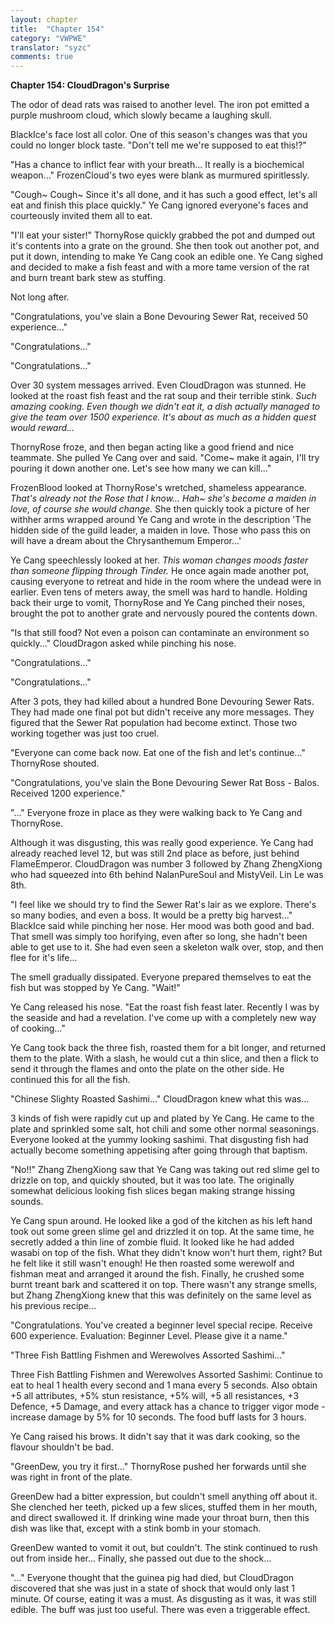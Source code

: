 ```yaml
---
layout: chapter
title:  "Chapter 154"
category: "VWPWE"
translator: "syzc"
comments: true
---
```


**Chapter 154: CloudDragon's Surprise**

The odor of dead rats was raised to another level. The iron pot emitted a purple mushroom cloud, which slowly became a laughing skull.

BlackIce's face lost all color. One of this season's changes was that you could no longer block taste. "Don't tell me we're supposed to eat this!?"

"Has a chance to inflict fear with your breath... It really is a biochemical weapon..." FrozenCloud's two eyes were blank as murmured spiritlessly.

"Cough~ Cough~ Since it's all done, and it has such a good effect, let's all eat and finish this place quickly." Ye Cang ignored everyone's faces and courteously invited them all to eat.

"I'll eat your sister!" ThornyRose quickly grabbed the pot and dumped out it's contents into a grate on the ground. She then took out another pot, and put it down, intending to make Ye Cang cook an edible one. Ye Cang sighed and decided to make a fish feast and with a more tame version of the rat and burn treant bark stew as stuffing.

Not long after.

"Congratulations, you've slain a Bone Devouring Sewer Rat, received 50 experience..."

"Congratulations..."

"Congratulations..."

Over 30 system messages arrived. Even CloudDragon was stunned. He looked at the roast fish feast and the rat soup and their terrible stink. *Such amazing cooking. Even though we didn't eat it, a dish actually managed to give the team over 1500 experience. It's about as much as a hidden quest would reward...*  

ThornyRose froze, and then began acting like a good friend and nice teammate. She pulled Ye Cang over and said. "Come~ make it again, I'll try pouring it down another one. Let's see how many we can kill..."

FrozenBlood looked at ThornyRose's wretched, shameless appearance. *That's already not the Rose that I know... Hah~ she's become a maiden in love, of course she would change.* She then quickly took a picture of her withher arms wrapped around Ye Cang and wrote in the description 'The hidden side of the guild leader, a maiden in love. Those who pass this on will have a dream about the Chrysanthemum Emperor...'

Ye Cang speechlessly looked at her. *This woman changes moods faster than someone flipping through Tinder.* He once again made another pot, causing everyone to retreat and hide in the room where the undead were in earlier. Even tens of meters away, the smell was hard to handle. Holding back their urge to vomit, ThornyRose and Ye Cang pinched their noses, brought the pot to another grate and nervously poured the contents down.

"Is that still food? Not even a poison can contaminate an environment so quickly..." CloudDragon asked while pinching his nose.

"Congratulations..."

"Congratulations..."

After 3 pots, they had killed about a hundred Bone Devouring Sewer Rats. They had made one final pot but didn't receive any more messages. They figured that the Sewer Rat population had become extinct. Those two working together was just too cruel.

"Everyone can come back now. Eat one of the fish and let's continue..." ThornyRose shouted.

"Congratulations, you've slain the Bone Devouring Sewer Rat Boss - Balos. Received 1200 experience."

"..." Everyone froze in place as they were walking back to Ye Cang and ThornyRose.

Although it was disgusting, this was really good experience. Ye Cang had already reached level 12, but was still 2nd place as before, just behind FlameEmperor. CloudDragon was number 3 followed by Zhang ZhengXiong who had squeezed into 6th behind NalanPureSoul and MistyVeil. Lin Le was 8th.

"I feel like we should try to find the Sewer Rat's lair as we explore. There's so many bodies, and even a boss. It would be a pretty big harvest..." BlackIce said while pinching her nose. Her mood was both good and bad. That smell was simply too horifying, even after so long, she hadn't been able to get use to it. She had even seen a skeleton walk over, stop, and then flee for it's life...

The smell gradually dissipated. Everyone prepared themselves to eat the fish but was stopped by Ye Cang. "Wait!"

Ye Cang released his nose. "Eat the roast fish feast later. Recently I was by the seaside and had a revelation. I've come up with a completely new way of cooking..."

Ye Cang took back the three fish, roasted them for a bit longer, and returned them to the plate. With a slash, he would cut a thin slice, and then a flick to send it through the flames and onto the plate on the other side. He continued this for all the fish.

"Chinese Slighty Roasted Sashimi..." CloudDragon knew what this was...

3 kinds of fish were rapidly cut up and plated by Ye Cang. He came to the plate and sprinkled some salt, hot chili and some other normal seasonings. Everyone looked at the yummy looking sashimi. That disgusting fish had actually become something appetising after going through that baptism.

"No!!" Zhang ZhengXiong saw that Ye Cang was taking out red slime gel to drizzle on top, and quickly shouted, but it was too late. The originally somewhat delicious looking fish slices began making strange hissing sounds.

Ye Cang spun around. He looked like a god of the kitchen as his left hand took out some green slime gel and drizzled it on top. At the same time, he secretly added a thin line of zombie fluid. It looked like he had added wasabi on top of the fish. What they didn't know won't hurt them, right? But he felt like it still wasn't enough! He then roasted some werewolf and fishman meat and arranged it around the fish. Finally, he crushed some burnt treant bark and scattered it on top. There wasn't any strange smells, but Zhang ZhengXiong knew that this was definitely on the same level as his previous recipe...

"Congratulations. You've created a beginner level special recipe. Receive 600 experience. Evaluation: Beginner Level. Please give it a name."

"Three Fish Battling Fishmen and Werewolves Assorted Sashimi..."

Three Fish Battling Fishmen and Werewolves Assorted Sashimi: Continue to eat to heal 1 health every second and 1 mana every 5 seconds. Also obtain +5 all attributes, +5% stun resistance, +5% will, +5 all resistances, +3 Defence, +5 Damage, and every attack has a chance to trigger vigor mode - increase damage by 5% for 10 seconds. The food buff lasts for 3 hours.

Ye Cang raised his brows. It didn't say that it was dark cooking, so the flavour shouldn't be bad.

"GreenDew, you try it first..." ThornyRose pushed her forwards until she was right in front of the plate.

GreenDew had a bitter expression, but couldn't smell anything off about it. She clenched her teeth, picked up a few slices, stuffed them in her mouth, and direct swallowed it. If drinking wine made your throat burn, then this dish was like that, except with a stink bomb in your stomach.

GreenDew wanted to vomit it out, but couldn't. The stink continued to rush out from inside her... Finally, she passed out due to the shock...

"..." Everyone thought that the guinea pig had died, but CloudDragon discovered that she was just in a state of shock that would only last 1 minute. Of course, eating it was a must. As disgusting as it was, it was still edible. The buff was just too useful. There was even a triggerable effect. 
